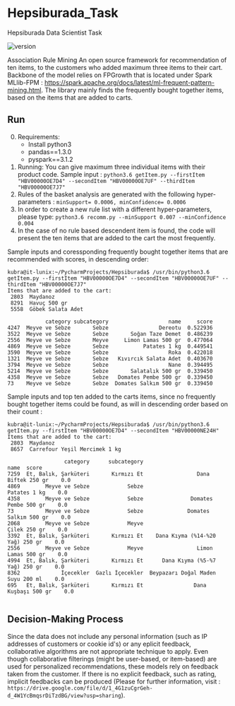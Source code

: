 # Hepsiburada_Task
Hepsiburada Data Scientist Task

![version](https://img.shields.io/badge/version-v1.0.0-green.svg?style=plastic)

Association Rule Mining
An open source framework for recommendation of ten items, to the customers who added maximum three items to their cart. Backbone of the model relies on FPGrowth that is located under Spark MLlib-FPM : https://spark.apache.org/docs/latest/ml-frequent-pattern-mining.html. The library mainly finds the frequently bought together items, based on the items that are added to carts. 


## Run
0. Requirements:
   * Install python3
   * pandas==1.3.0
   * pyspark==3.1.2
1. Running:
  You can give maximum three individual items with their product code. Sample input :
    `python3.6 getItem.py --firstItem "HBV00000OE7D4" --secondItem "HBV00000OE7UF" --thirdItem "HBV00000OE7J7"`
2. Rules of the basket analysis are generated with the following hyper-parameters : 
    `minSupport= 0.0006, minConfidence= 0.0006`
3. In order to create a new rule list with a different hyper-parameters, please type:
    `python3.6 recomm.py --minSupport 0.007 --minConfidence 0.004`
4. In the case of no rule based descendent item is found, the code will present the ten items that are added to the cart the most frequently. 


Sample inputs and coressponding frequently bought together items that are recommended with scores, in descending order:
```
kubra@it-lunix:~/PycharmProjects/Hepsiburada$ /usr/bin/python3.6 getItem.py --firstItem "HBV00000OE7D4" --secondItem "HBV00000OE7UF" --thirdItem "HBV00000OE7J7"
Items that are added to the cart: 
 2803  Maydanoz 
 8291  Havuç 500 gr 
 5558  Göbek Salata Adet 

            category subcategory                   name     score
4247  Meyve ve Sebze       Sebze                Dereotu  0.522936
3522  Meyve ve Sebze       Sebze       Soğan Taze Demet  0.486239
2556  Meyve ve Sebze       Meyve     Limon Lamas 500 gr  0.477064
4869  Meyve ve Sebze       Sebze           Patates 1 kg  0.449541
3590  Meyve ve Sebze       Sebze                   Roka  0.422018
1321  Meyve ve Sebze       Sebze   Kıvırcık Salata Adet  0.403670
3794  Meyve ve Sebze       Sebze                   Nane  0.394495
5214  Meyve ve Sebze       Sebze       Salatalık 500 gr  0.339450
4358  Meyve ve Sebze       Sebze   Domates Pembe 500 gr  0.339450
73    Meyve ve Sebze       Sebze  Domates Salkım 500 gr  0.339450

```
Sample inputs and top ten added to the carts items, since no frequently bought together items could be found, as will in descending order based on their count :  
```
kubra@it-lunix:~/PycharmProjects/Hepsiburada$ /usr/bin/python3.6 getItem.py --firstItem "HBV00000OE7D4" --secondItem "HBV00000NE24H"
Items that are added to the cart: 
 2803  Maydanoz 
 8657  Carrefour Yeşil Mercimek 1 kg 

                  category      subcategory                               name  score
7259  Et, Balık, Şarküteri       Kırmızı Et                 Dana Biftek 250 gr    0.0
4869        Meyve ve Sebze            Sebze                       Patates 1 kg    0.0
4358        Meyve ve Sebze            Sebze               Domates Pembe 500 gr    0.0
73          Meyve ve Sebze            Sebze              Domates Salkım 500 gr    0.0
2068        Meyve ve Sebze            Meyve                       Çilek 250 gr    0.0
3392  Et, Balık, Şarküteri       Kırmızı Et    Dana Kıyma (%14-%20 Yağ) 250 gr    0.0
2556        Meyve ve Sebze            Meyve                 Limon Lamas 500 gr    0.0
4994  Et, Balık, Şarküteri       Kırmızı Et      Dana Kıyma (%5-%7 Yağ) 250 gr    0.0
8362             İçecekler  Gazlı İçecekler  Beypazarı Doğal Maden Suyu 200 ml    0.0
695   Et, Balık, Şarküteri       Kırmızı Et                Dana Kuşbaşı 500 gr    0.0


```

## Decision-Making Process
Since the data does not include any personal information (such as IP addresses of customers or cookie id's) or any eplicit feedback, collaborative algorithms are not appropriate technique to apply. Even though collaborative filterings (might be user-based, or item-based) are used for personalized recommendations, these models rely on feedback taken from the customer. If there is no explicit feedback, such as rating, implicit feedbacks can be produced (Please for further information, visit : `https://drive.google.com/file/d/1_4G1zuCgrGeh-d_4W1YcBmqsrDiTzdBG/view?usp=sharing`). 
